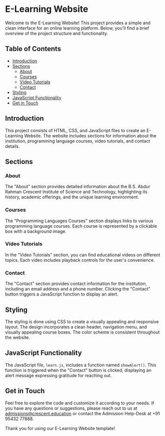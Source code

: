 # E-Learning Website

Welcome to the E-Learning Website! This project provides a simple and clean interface for an online learning platform. Below, you'll find a brief overview of the project structure and functionality.

## Table of Contents

- [Introduction](#introduction)
- [Sections](#sections)
  - [About](#about)
  - [Courses](#courses)
  - [Video Tutorials](#video-tutorials)
  - [Contact](#contact)
- [Styling](#styling)
- [JavaScript Functionality](#javascript-functionality)
- [Get in Touch](#get-in-touch)

## Introduction

This project consists of HTML, CSS, and JavaScript files to create an E-Learning Website. The website includes sections for information about the institution, programming language courses, video tutorials, and contact details.

## Sections

### About

The "About" section provides detailed information about the B.S. Abdur Rahman Crescent Institute of Science and Technology, highlighting its history, academic offerings, and the unique learning environment.

### Courses

The "Programming Languages Courses" section displays links to various programming language courses. Each course is represented by a clickable box with a background image.

### Video Tutorials

In the "Video Tutorials" section, you can find educational videos on different topics. Each video includes playback controls for the user's convenience.

### Contact

The "Contact" section provides contact information for the institution, including an email address and a phone number. Clicking the "Contact" button triggers a JavaScript function to display an alert.

## Styling

The styling is done using CSS to create a visually appealing and responsive layout. The design incorporates a clean header, navigation menu, and visually appealing course boxes. The color scheme is consistent throughout the website.

## JavaScript Functionality

The JavaScript file, `learn.js`, includes a function named `showAlert()`. This function is triggered when the "Contact" button is clicked, displaying an alert message expressing gratitude for reaching out.

## Get in Touch

Feel free to explore the code and customize it according to your needs. If you have any questions or suggestions, please reach out to us at [admissions@crescent.education](mailto:admissions@crescent.education) or contact the Admission Help-Desk at +91 95432 77888.

Thank you for using our E-Learning Website template!

